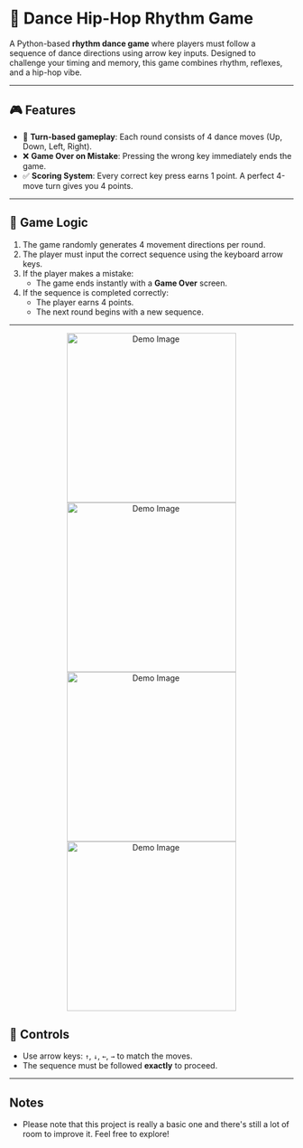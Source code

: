 # 🕺 Dance Hip-Hop Rhythm Game

A Python-based **rhythm dance game** where players must follow a sequence of dance directions using arrow key inputs. Designed to challenge your timing and memory, this game combines rhythm, reflexes, and a hip-hop vibe.

---

## 🎮 Features

- 🔁 **Turn-based gameplay**: Each round consists of 4 dance moves (Up, Down, Left, Right).
- ❌ **Game Over on Mistake**: Pressing the wrong key immediately ends the game.
- ✅ **Scoring System**: Every correct key press earns 1 point. A perfect 4-move turn gives you 4 points.

---

## 🧠 Game Logic

1. The game randomly generates 4 movement directions per round.
2. The player must input the correct sequence using the keyboard arrow keys.
3. If the player makes a mistake:
   - The game ends instantly with a **Game Over** screen.
4. If the sequence is completed correctly:
   - The player earns 4 points.
   - The next round begins with a new sequence.

---

<div align="center">
  <img src="https://i.postimg.cc/wTYdStLK/2025-05-17-25.png" alt="Demo Image" style="width: 300px; height: auto;" />
  <img src="https://i.postimg.cc/brXKcMG0/2025-05-17-26.png" alt="Demo Image" style="width: 300px; height: auto;" />
  <img src="https://i.postimg.cc/dtYz5bcw/2025-05-17-21.png" alt="Demo Image" style="width: 300px; height: auto;" />
  <img src="https://i.postimg.cc/GmMVh98m/2025-05-17-24.png" alt="Demo Image" style="width: 300px; height: auto;" />
</div>

## 🔑 Controls

- Use arrow keys: `↑`, `↓`, `←`, `→` to match the moves.
- The sequence must be followed **exactly** to proceed.

---
## Notes
- Please note that this project is really a basic one and there's still a lot of room to improve it. Feel free to explore!
